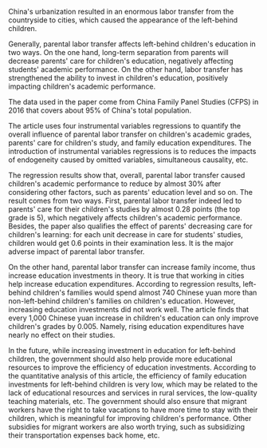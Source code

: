    China's urbanization resulted in an enormous labor transfer from the countryside to cities, which caused the appearance of the left-behind children. 
    
    
   Generally, parental labor transfer affects left-behind children's education in two ways. On the one hand, long-term separation from parents will decrease parents' care for children's education, negatively affecting students' academic performance. On the other hand, labor transfer has strengthened the ability to invest in children's education, positively impacting children's academic performance. 
    
    
   The data used in the paper come from China Family Panel Studies (CFPS) in 2016 that covers about 95% of China's total population.
    
    
   The article uses four instrumental variables regressions to quantify the overall influence of parental labor transfer on children's academic grades, parents' care for children's study, and family education expenditures. The introduction of instrumental variables regressions is to reduces the impacts of endogeneity caused by omitted variables, simultaneous causality, etc. 
    
    
   The regression results show that, overall, parental labor transfer caused children's academic performance to reduce by almost 30% after considering other factors, such as parents' education level and so on. The result comes from two ways. First, parental labor transfer indeed led to parents' care for their children's studies by almost 0.28 points (the top grade is 5), which negatively affects children's academic performance. Besides, the paper also qualifies the effect of parents' decreasing care for children's learning: for each unit decrease in care for students' studies, children would get 0.6 points in their examination less. It is the major adverse impact of parental labor transfer. 
    
    
   On the other hand, parental labor transfer can increase family income, thus increase education investments in theory. It is true that working in cities help increase education expenditures. According to regression results, left-behind children's families would spend almost 740 Chinese yuan more than non-left-behind children's families on children's education. However, increasing education investments did not work well. The article finds that every 1,000 Chinese yuan increase in children's education can only improve children's grades by 0.005. Namely, rising education expenditures have nearly no effect on their studies.
    
    
   In the future, while increasing investment in education for left-behind children, the government should also help provide more educational resources to improve the efficiency of education investments. According to the quantitative analysis of this article, the efficiency of family education investments for left-behind children is very low, which may be related to the lack of educational resources and services in rural services, the low-quality teaching materials, etc. The government should also ensure that migrant workers have the right to take vacations to have more time to stay with their children, which is meaningful for improving children's performance. Other subsidies for migrant workers are also worth trying, such as subsidizing their transportation expenses back home, etc.



